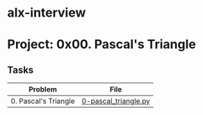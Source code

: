 # alx-interview
# Project: 0x00. Pascal's Triangle

## Tasks

| Problem | File |
| ---- | ---- |
| 0. Pascal's Triangle | [0-pascal_triangle.py](./0-pascal_triangle.py) |
